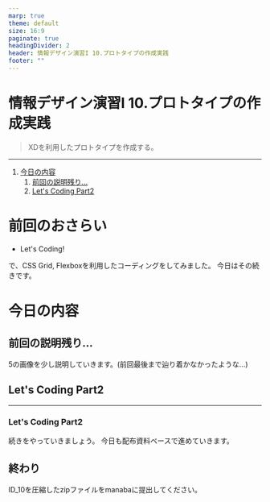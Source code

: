 ```yaml
---
marp: true
theme: default
size: 16:9
paginate: true
headingDivider: 2
header: 情報デザイン演習I 10.プロトタイプの作成実践
footer: ""
---
```


# 情報デザイン演習I 10.プロトタイプの作成実践<!-- omit in toc -->
> XDを利用したプロトタイプを作成する。

---
1. [今日の内容](#今日の内容)
   1. [前回の説明残り...](#前回の説明残り)
   2. [Let's Coding Part2](#lets-coding-part2)


# 前回のおさらい<!-- omit in toc -->
- Let's Coding!

で、CSS Grid, Flexboxを利用したコーディングをしてみました。
今日はその続きです。


# 今日の内容
## 前回の説明残り...
5の画像を少し説明していきます。(前回最後まで辿り着かなかったような...)

## Let's Coding Part2

---
### Let's Coding Part2
続きをやっていきましょう。
今日も配布資料ベースで進めていきます。


## 終わり<!-- omit in toc -->

ID_10を圧縮したzipファイルをmanabaに提出してください。


